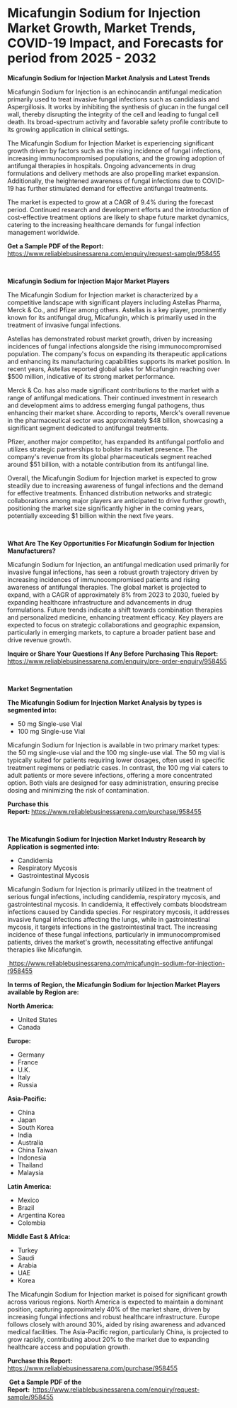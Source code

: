 <p><h1>Micafungin Sodium for Injection Market Growth, Market Trends, COVID-19 Impact, and Forecasts for period from 2025 - 2032</h1></p><p><strong>Micafungin Sodium for Injection Market Analysis and Latest Trends</strong></p>
<p><p>Micafungin Sodium for Injection is an echinocandin antifungal medication primarily used to treat invasive fungal infections such as candidiasis and Aspergillosis. It works by inhibiting the synthesis of glucan in the fungal cell wall, thereby disrupting the integrity of the cell and leading to fungal cell death. Its broad-spectrum activity and favorable safety profile contribute to its growing application in clinical settings.</p><p>The Micafungin Sodium for Injection Market is experiencing significant growth driven by factors such as the rising incidence of fungal infections, increasing immunocompromised populations, and the growing adoption of antifungal therapies in hospitals. Ongoing advancements in drug formulations and delivery methods are also propelling market expansion. Additionally, the heightened awareness of fungal infections due to COVID-19 has further stimulated demand for effective antifungal treatments.</p><p>The market is expected to grow at a CAGR of 9.4% during the forecast period. Continued research and development efforts and the introduction of cost-effective treatment options are likely to shape future market dynamics, catering to the increasing healthcare demands for fungal infection management worldwide.</p></p>
<p><strong>Get a Sample PDF of the Report:&nbsp;</strong> <a href="https://www.reliablebusinessarena.com/enquiry/request-sample/958455?utm_campaign=3255&utm_medium=2&utm_source=Github&utm_content=ia&utm_term=19042025&utm_id=micafungin-sodium-for-injection">https://www.reliablebusinessarena.com/enquiry/request-sample/958455</a></p>
<p>&nbsp;</p>
<p><strong>Micafungin Sodium for Injection Major Market Players</strong></p>
<p><p>The Micafungin Sodium for Injection market is characterized by a competitive landscape with significant players including Astellas Pharma, Merck & Co., and Pfizer among others. Astellas is a key player, prominently known for its antifungal drug, Micafungin, which is primarily used in the treatment of invasive fungal infections.</p><p>Astellas has demonstrated robust market growth, driven by increasing incidences of fungal infections alongside the rising immunocompromised population. The company's focus on expanding its therapeutic applications and enhancing its manufacturing capabilities supports its market position. In recent years, Astellas reported global sales for Micafungin reaching over $500 million, indicative of its strong market performance.</p><p>Merck & Co. has also made significant contributions to the market with a range of antifungal medications. Their continued investment in research and development aims to address emerging fungal pathogens, thus enhancing their market share. According to reports, Merck's overall revenue in the pharmaceutical sector was approximately $48 billion, showcasing a significant segment dedicated to antifungal treatments.</p><p>Pfizer, another major competitor, has expanded its antifungal portfolio and utilizes strategic partnerships to bolster its market presence. The company's revenue from its global pharmaceuticals segment reached around $51 billion, with a notable contribution from its antifungal line.</p><p>Overall, the Micafungin Sodium for Injection market is expected to grow steadily due to increasing awareness of fungal infections and the demand for effective treatments. Enhanced distribution networks and strategic collaborations among major players are anticipated to drive further growth, positioning the market size significantly higher in the coming years, potentially exceeding $1 billion within the next five years.</p></p>
<p>&nbsp;</p>
<p><strong>What Are The Key Opportunities For Micafungin Sodium for Injection Manufacturers?</strong></p>
<p><p>Micafungin Sodium for Injection, an antifungal medication used primarily for invasive fungal infections, has seen a robust growth trajectory driven by increasing incidences of immunocompromised patients and rising awareness of antifungal therapies. The global market is projected to expand, with a CAGR of approximately 8% from 2023 to 2030, fueled by expanding healthcare infrastructure and advancements in drug formulations. Future trends indicate a shift towards combination therapies and personalized medicine, enhancing treatment efficacy. Key players are expected to focus on strategic collaborations and geographic expansion, particularly in emerging markets, to capture a broader patient base and drive revenue growth.</p></p>
<p><strong>Inquire or Share Your Questions If Any Before Purchasing This Report:</strong> <a href="https://www.reliablebusinessarena.com/enquiry/pre-order-enquiry/958455?utm_campaign=3255&utm_medium=2&utm_source=Github&utm_content=ia&utm_term=19042025&utm_id=micafungin-sodium-for-injection">https://www.reliablebusinessarena.com/enquiry/pre-order-enquiry/958455</a></p>
<p>&nbsp;</p>
<p><strong>Market Segmentation</strong></p>
<p><strong>The Micafungin Sodium for Injection Market Analysis by types is segmented into:</strong></p>
<p><ul><li>50 mg Single-use Vial</li><li>100 mg Single-use Vial</li></ul></p>
<p><p>Micafungin Sodium for Injection is available in two primary market types: the 50 mg single-use vial and the 100 mg single-use vial. The 50 mg vial is typically suited for patients requiring lower dosages, often used in specific treatment regimens or pediatric cases. In contrast, the 100 mg vial caters to adult patients or more severe infections, offering a more concentrated option. Both vials are designed for easy administration, ensuring precise dosing and minimizing the risk of contamination.</p></p>
<p><strong>Purchase this Report:&nbsp;</strong><a href="https://www.reliablebusinessarena.com/purchase/958455?utm_campaign=3255&utm_medium=2&utm_source=Github&utm_content=ia&utm_term=19042025&utm_id=micafungin-sodium-for-injection">https://www.reliablebusinessarena.com/purchase/958455</a></p>
<p>&nbsp;</p>
<p><strong>The Micafungin Sodium for Injection Market Industry Research by Application is segmented into:</strong></p>
<p><ul><li>Candidemia</li><li>Respiratory Mycosis</li><li>Gastrointestinal Mycosis</li></ul></p>
<p><p>Micafungin Sodium for Injection is primarily utilized in the treatment of serious fungal infections, including candidemia, respiratory mycosis, and gastrointestinal mycosis. In candidemia, it effectively combats bloodstream infections caused by Candida species. For respiratory mycosis, it addresses invasive fungal infections affecting the lungs, while in gastrointestinal mycosis, it targets infections in the gastrointestinal tract. The increasing incidence of these fungal infections, particularly in immunocompromised patients, drives the market's growth, necessitating effective antifungal therapies like Micafungin.</p></p>
<p><a href="https://www.reliablebusinessarena.com/micafungin-sodium-for-injection-r958455?utm_campaign=3255&utm_medium=2&utm_source=Github&utm_content=ia&utm_term=19042025&utm_id=micafungin-sodium-for-injection">&nbsp;https://www.reliablebusinessarena.com/micafungin-sodium-for-injection-r958455</a></p>
<p><strong>In terms of Region, the Micafungin Sodium for Injection Market Players available by Region are:</strong></p>
<p>
    <p> <strong> North America: </strong>
        <ul>
            <li>United States</li>
            <li>Canada</li>
        </ul>
        </p> 
    <p> <strong> Europe: </strong>
        <ul>
            <li>Germany</li>
            <li>France</li>
            <li>U.K.</li>
            <li>Italy</li>
            <li>Russia</li>
        </ul>
        </p> 
    <p> <strong> Asia-Pacific: </strong>
        <ul>
            <li>China</li>
            <li>Japan</li>
            <li>South Korea</li>
            <li>India</li>
            <li>Australia</li>
            <li>China Taiwan</li>
            <li>Indonesia</li>
            <li>Thailand</li>
            <li>Malaysia</li>
        </ul>
        </p> 
    <p> <strong> Latin America: </strong>
        <ul>
            <li>Mexico</li>
            <li>Brazil</li>
            <li>Argentina Korea</li>
            <li>Colombia</li>
        </ul>
        </p> 
    <p> <strong> Middle East & Africa: </strong>
        <ul>
            <li>Turkey</li>
            <li>Saudi</li>
            <li>Arabia</li>
            <li>UAE</li>
            <li>Korea</li>
        </ul>
    </p>
    </p>
<p><p>The Micafungin Sodium for Injection market is poised for significant growth across various regions. North America is expected to maintain a dominant position, capturing approximately 40% of the market share, driven by increasing fungal infections and robust healthcare infrastructure. Europe follows closely with around 30%, aided by rising awareness and advanced medical facilities. The Asia-Pacific region, particularly China, is projected to grow rapidly, contributing about 20% to the market due to expanding healthcare access and population growth.</p></p>
<p><strong>Purchase this Report: </strong><a href="https://www.reliablebusinessarena.com/purchase/958455?utm_campaign=3255&utm_medium=2&utm_source=Github&utm_content=ia&utm_term=19042025&utm_id=micafungin-sodium-for-injection">https://www.reliablebusinessarena.com/purchase/958455</a></p>
<p>&nbsp;<strong>Get a Sample PDF of the Report:&nbsp;&nbsp;</strong><a href="https://www.reliablebusinessarena.com/enquiry/request-sample/958455?utm_campaign=3255&utm_medium=2&utm_source=Github&utm_content=ia&utm_term=19042025&utm_id=micafungin-sodium-for-injection">https://www.reliablebusinessarena.com/enquiry/request-sample/958455</a></p>
<p><strong></strong></p>
<p><p></p><p></p><p></p></p>